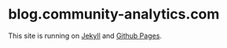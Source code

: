 blog.community-analytics.com
======



This site is running on [Jekyll](http://jekyllrb.org) and [Github Pages](http://pages.github.com).
